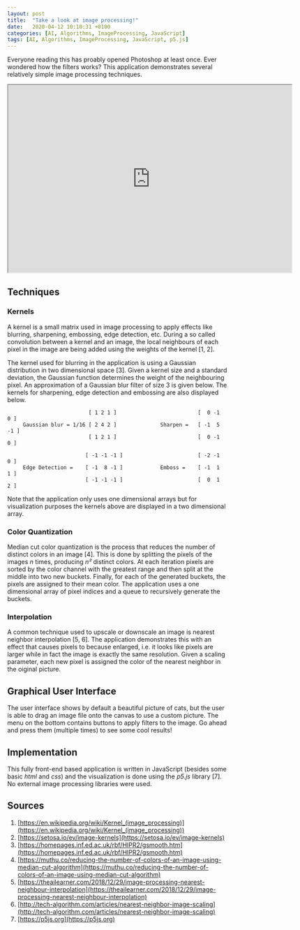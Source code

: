 ```yaml
---
layout: post
title:  "Take a look at image processing!"
date:   2020-04-12 10:10:31 +0100
categories: [AI, Algorithms, ImageProcessing, JavaScript]
tags: [AI, Algorithms, ImageProcessing, JavaScript, p5.js]
--- 
```

Everyone reading this has proably opened Photoshop at least once. Ever wondered how the filters works? This application demonstrates several relatively simple image processing techniques.

<p><div style="text-align:center;"><iframe src="https://colinschepers.github.io/ImageProcessing/" width="650pt" height="430pt"></iframe></div></p>

## Techniques

### Kernels

A kernel is a small matrix used in image processing to apply effects like blurring, sharpening, embossing, edge detection, etc. During a so called convolution between a kernel and an image, the local neighbours of each pixel in the image are being added using the weights of the kernel [1, 2].  

The kernel used for blurring in the application is using a Gaussian distribution in two dimensional space [3]. Given a kernel size and a standard deviation, the Gaussian function determines the weight of the neighbouring pixel. An approximation of a Gaussian blur filter of size 3 is given below. The kernels for sharpening, edge detection and embossing are also displayed below. 

	                          [ 1 2 1 ]                          [  0 -1  0 ]
	     Gaussian blur = 1/16 [ 2 4 2 ]              Sharpen =   [ -1  5 -1 ]
	                          [ 1 2 1 ]                          [  0 -1  0 ]

	                         [ -1 -1 -1 ]                        [ -2 -1  0 ]
	     Edge Detection =    [ -1  8 -1 ]            Emboss =    [ -1  1  1 ]
	                         [ -1 -1 -1 ]                        [  0  1  2 ]
						  
Note that the application only uses one dimensional arrays but for visualization purposes the kernels above are displayed in a two dimensional array.

### Color Quantization

Median cut color quantization is the process that reduces the number of distinct colors in an image [4]. This is done by splitting the pixels of the images *n* times, producing *n&sup2;* distinct colors. At each iteration pixels are sorted by the color channel with the greatest range and then split at the middle into two new buckets. Finally, for each of the generated buckets, the pixels are assigned to their mean color. The application uses a one dimensional array of pixel indices and a queue to recursively generate the buckets.

### Interpolation

A common technique used to upscale or downscale an image is nearest neighbor interpolation [5, 6]. The application demonstrates this with an effect that causes pixels to because enlarged, i.e. it looks like pixels are larger while in fact the image is exactly the same resolution. Given a scaling parameter, each new pixel is assigned the color of the nearest neighbor in the oiginal picture.

## Graphical User Interface

The user interface shows by default a beautiful picture of cats, but the user is able to drag an image file onto the canvas to use a custom picture. The menu on the bottom contains buttons to apply filters to the image. Go ahead and press them (multiple times) to see some cool results!

## Implementation

This fully front-end based application is written in JavaScript (besides some basic *html* and *css*) and the visualization is done using the *p5.js* library [7]. No external image processing libraries were used.

## Sources

1. [https://en.wikipedia.org/wiki/Kernel_(image_processing)](https://en.wikipedia.org/wiki/Kernel_(image_processing))
2. [https://setosa.io/ev/image-kernels](https://setosa.io/ev/image-kernels)
3. [https://homepages.inf.ed.ac.uk/rbf/HIPR2/gsmooth.htm](https://homepages.inf.ed.ac.uk/rbf/HIPR2/gsmooth.htm)
4. [https://muthu.co/reducing-the-number-of-colors-of-an-image-using-median-cut-algorithm](https://muthu.co/reducing-the-number-of-colors-of-an-image-using-median-cut-algorithm)
5. [https://theailearner.com/2018/12/29/image-processing-nearest-neighbour-interpolation](https://theailearner.com/2018/12/29/image-processing-nearest-neighbour-interpolation)
6. [http://tech-algorithm.com/articles/nearest-neighbor-image-scaling](http://tech-algorithm.com/articles/nearest-neighbor-image-scaling)
7. [https://p5js.org](https://p5js.org)